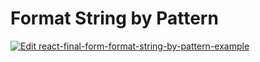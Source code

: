 # Format String by Pattern

[![Edit react-final-form-format-string-by-pattern-example](https://codesandbox.io/static/img/play-codesandbox.svg)](https://codesandbox.io/s/no20p7z3l)
